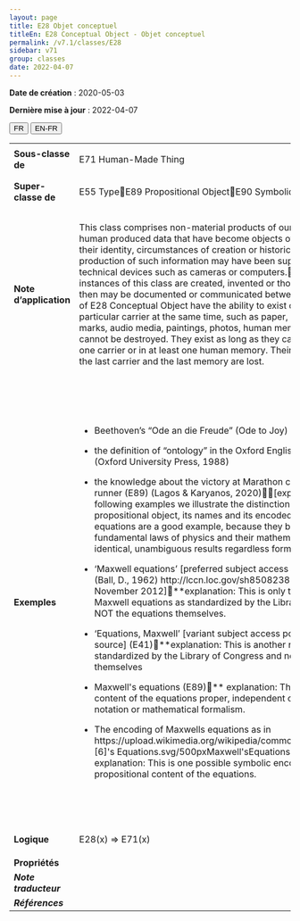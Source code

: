 ```yaml
---
layout: page
title: E28 Objet conceptuel
titleEn: E28 Conceptual Object - Objet conceptuel
permalink: /v7.1/classes/E28
sidebar: v71
group: classes
date: 2022-04-07
---
```


**Date de création** : 2020-05-03

**Dernière mise à jour** : 2022-04-07

<div class="lang-buttons">
  <button id="fr" class="activate">FR</button>
  <button id="en-fr">EN-FR</button>
</div>

<table>
				<tbody>
				<tr>
					<td><strong>Sous-classe de</strong></td>
					<td class="en"><p>E71 Human-Made Thing<strong></strong></p>
							<p></p>
							</td>
						<td><p><code class="language-plaintext highlighter-rouge">E71_Chose_élaborée_par_l’humain</code></p>
							</td>
						</tr>
					<tr>
					<td><strong>Super-classe de</strong></td>
					<td class="en"><p>E55 TypeE89 Propositional ObjectE90 Symbolic Object</p>
							</td>
						<td><p><code class="language-plaintext highlighter-rouge">E55_Type</code> <code class="language-plaintext highlighter-rouge">E89_Objet_propositionnelE90_Objet_symbolique</code></p>
							</td>
						</tr>
					<tr>
					<td><strong>Note d’application</strong></td>
					<td class="en"><p>This class comprises non-material products of our minds and other human produced data that have become objects of a discourse about their identity, circumstances of creation or historical implication. The production of such information may have been supported by the use of technical devices such as cameras or computers.Characteristically, instances of this class are created, invented or thought by someone, and then may be documented or communicated between persons. Instances of E28 Conceptual Object have the ability to exist on more than one particular carrier at the same time, such as paper, electronic signals, marks, audio media, paintings, photos, human memories, etc.They cannot be destroyed. They exist as long as they can be found on at least one carrier or in at least one human memory. Their existence ends when the last carrier and the last memory are lost. </p>
							</td>
						<td><p>Cette classe comprend les productions immatérielles de l’esprit et d’autres données produites par l’humain qui sont devenus des objets de discours à propos de leur identité, les circonstances de leur création ou leur rôle historique. La création de ce type d’information peut avoir été soutenue par l’utilisation de dispositifs techniques tels que des caméras ou des ordinateurs.</p>
							<p>Les instances de cette classe sont typiquement créées, inventées ou pensées par quelqu’un et peuvent alors être documentées ou communiquées entre personnes. Les instances de <code class="language-plaintext highlighter-rouge">E28_Objet_conceptuel</code> ont la faculté d’exister sur plus d’un support à la fois, par exemple du papier, des signaux électroniques, des marques, des médias sonores, des peintures, des photos, la mémoire humaine, etc.</p>
							<p>Ces instances ne peuvent être détruites. Elles existent aussi longtemps qu’elles peuvent être trouvées sur au moins un support, y compris la mémoire humaine. Leur existence cesse lorsque le dernier support, incluant la mémoire humaine, est perdu.</p>
							</td>
						</tr>
					<tr>
					<td><strong>Exemples</strong></td>
					<td class="en"><ul><li><p>Beethoven’s “Ode an die Freude” (Ode to Joy) (E73) (Kershaw, 1999)<strong></strong></p>
							</li>
									<li><p>the definition of “ontology” in the Oxford English Dictionary (E73) (Oxford University Press, 1988)</p>
							</li>
										<li><p>the knowledge about the victory at Marathon carried by the famous runner (E89) (Lagos & Karyanos, 2020)[explanation note: In the following examples we illustrate the distinction between a propositional object, its names and its encoded forms. The Maxwell equations are a good example, because they belong to the fundamental laws of physics and their mathematical content yields identical, unambiguous results regardless formulation and encoding]</p>
							</li></ul>
										<p></p>
							<ul><li><p>‘Maxwell equations’ [preferred subject access point from LCSH] (E41) (Ball, D., 1962) http://lccn.loc.gov/sh85082387 [5], as of 19 November 2012]**explanation: This is only the name for the Maxwell equations as standardized by the Library of Congress and NOT the equations themselves.</p>
							</li>
									<li><p>‘Equations, Maxwell’ [variant subject access point, from the same source] (E41)**explanation: This is another name for the equation standardized by the Library of Congress and not the equations themselves</p>
							</li>
										<li><p>Maxwell's equations (E89)** explanation: This is the propositional content of the equations proper, independent of any particular notation or mathematical formalism. </p>
							</li>
										<li><p>The encoding of Maxwells equations as in https://upload.wikimedia.org/wikipedia/commons/thumb/c/c4/Maxwell [6]'s Equations.svg/500pxMaxwell'sEquations.svg.png (E73) ** explanation: This is one possible symbolic encoding of the propositional content of the equations.</p>
							</li></ul>
										</td>
						<td><ul><li><p>L’« Hymne à la joie » dans la 9<sup>e</sup> Symphonie de Beethoven (<code class="language-plaintext highlighter-rouge">E73_Objet_informationnel</code>) (Kershaw, 1999)</p>
							</li>
									<li><p>La définition du terme « ontologie » dans l’<em>Oxford English Dictionary</em> (<code class="language-plaintext highlighter-rouge">E73_Objet_informationnel</code>) (Oxford University Press, 1988)</p>
							</li>
										<li><p>La nouvelle de la victoire de Marathon, apportée par le célèbre coureur Philippidès (Lagos et Karyanos, 2020)</p>
							</li></ul>
										<p></p>
							<p>[Note explicative : Dans les exemples suivants, nous illustrons la distinction entre un objet propositionnel, ses noms et ses formes encodées. Les équations de Maxwell sont un bon exemple, parce qu’elles relèvent des lois fondamentales de la physique et que leur contenu mathématique produit des résultats identiques et sans ambiguïté indépendamment de leur formulation et de leur encodage.]</p>
							<p></p>
							<ul><li><p>« Équations de Maxwell » [point d’accès sujet préféré selon LCSH] (<code class="language-plaintext highlighter-rouge">E41_Appellation</code>) (Ball, D., 1962) http://lccn.loc.gov/sh85082387 en date du 19 novembre 2012.</p>
							</li>
									<p>**Explication : Il s’agit seulement du nom des équations de Maxwell tel que standardisé par la <em>Library of Congress</em> et non les équations elles-mêmes.</p>
							<ul><li><p>« Équations, Maxwell » [variante de point d’accès sujet selon la même source] (<code class="language-plaintext highlighter-rouge">E41_Appellation</code>)</p>
							</li>
									<p>**Explication : Il s’agit d’un autre nom pour les équations, standardisé par la <em>Library of Congress,</em> et non les équations elles-mêmes.</p>
							<ul><li><p>Les équations de Maxwell (<code class="language-plaintext highlighter-rouge">E89_Objet_propositionnel</code>)</p>
							</li>
									<p>**Explication : Il s’agit du contenu propositionnel à proprement parler des équations, indépendamment de toute notation particulière ou formalisme mathématique.</p>
							<ul><li><p>L’encodage des équations de Maxwell comme dans https://upload.wikimedia.org/wikipedia/commons/c/c4/Maxwell%27sEquations.svg en date du 26 octobre 2021.</p>
							</li>
									<li><p> (<code class="language-plaintext highlighter-rouge">E73_Objet_informationnel</code>)</p>
							</li></ul>
										<p>**Explication : Il s’agit d’un encodage possible du contenu propositionnel des équations.</p>
							</td>
						</tr>
					<tr>
					<td><strong>Logique</strong></td>
					<td class="en"><p>E28(x) ⇒ E71(x)</p>
							</td>
						<td><p>E28(x) ⇒ E71(x)</p>
							</td>
						</tr>
					<tr>
					<td><strong>Propriétés</strong></td>
					<td class="en"><p></p>
							</td>
						<td><p></p>
							</td>
						</tr>
					<tr>
					<td><strong><em>Note traducteur</em></strong></td>
					<td colspan="2"><p></p>
							</td>
						</tr>
					<tr>
					<td><strong><em>Références</em></strong></td>
					<td colspan="2"><p><em></em></p>
							</td>
						</tr>
					</tbody>
				</table>
				